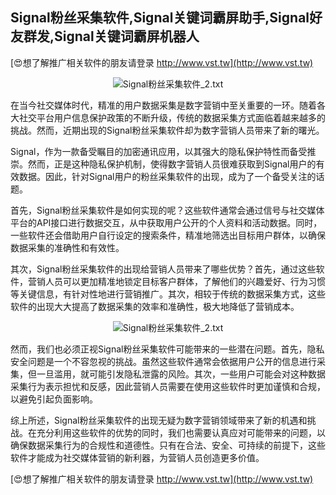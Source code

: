 ## **Signal粉丝采集软件,Signal关键词霸屏助手,Signal好友群发,Signal关键词霸屏机器人**

[😍想了解推广相关软件的朋友请登录 http://www.vst.tw](http://www.vst.tw)

 <center><img src="https://vst.tw/MP4/tuiguang/png/0.png" alt="Signal粉丝采集软件_2.txt"></center>

在当今社交媒体时代，精准的用户数据采集是数字营销中至关重要的一环。随着各大社交平台用户信息保护政策的不断升级，传统的数据采集方式面临着越来越多的挑战。然而，近期出现的Signal粉丝采集软件却为数字营销人员带来了新的曙光。

Signal，作为一款备受瞩目的加密通讯应用，以其强大的隐私保护特性而备受推崇。然而，正是这种隐私保护机制，使得数字营销人员很难获取到Signal用户的有效数据。因此，针对Signal用户的粉丝采集软件的出现，成为了一个备受关注的话题。

首先，Signal粉丝采集软件是如何实现的呢？这些软件通常会通过信号与社交媒体平台的API接口进行数据交互，从中获取用户公开的个人资料和活动数据。同时，一些软件还会借助用户自行设定的搜索条件，精准地筛选出目标用户群体，以确保数据采集的准确性和有效性。

其次，Signal粉丝采集软件的出现给营销人员带来了哪些优势？首先，通过这些软件，营销人员可以更加精准地锁定目标客户群体，了解他们的兴趣爱好、行为习惯等关键信息，有针对性地进行营销推广。其次，相较于传统的数据采集方式，这些软件的出现大大提高了数据采集的效率和准确性，极大地降低了营销成本。

 <center><img src="https://vst.tw/MP4/tuiguang/png/2.png" alt="Signal粉丝采集软件_2.txt"></center>

然而，我们也必须正视Signal粉丝采集软件可能带来的一些潜在问题。首先，隐私安全问题是一个不容忽视的挑战。虽然这些软件通常会依据用户公开的信息进行采集，但一旦滥用，就可能引发隐私泄露的风险。其次，一些用户可能会对这种数据采集行为表示担忧和反感，因此营销人员需要在使用这些软件时更加谨慎和合规，以避免引起负面影响。

综上所述，Signal粉丝采集软件的出现无疑为数字营销领域带来了新的机遇和挑战。在充分利用这些软件的优势的同时，我们也需要认真应对可能带来的问题，以确保数据采集行为的合规性和道德性。只有在合法、安全、可持续的前提下，这些软件才能成为社交媒体营销的新利器，为营销人员创造更多价值。

[😍想了解推广相关软件的朋友请登录 http://www.vst.tw](http://www.vst.tw)



